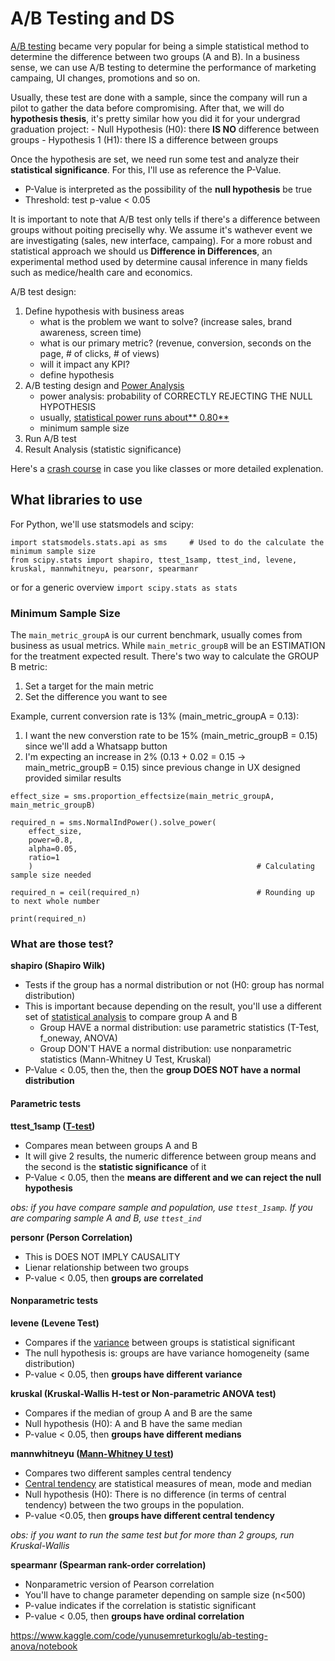 # A/B Testing and DS

[A/B testing](https://www.analyticsvidhya.com/blog/2020/10/ab-testing-data-science/) became very popular for being a simple statistical method to determine the difference between two groups (A and B). In a business sense, we can use A/B testing to determine the performance of marketing campaing, UI changes, promotions and so on.

Usually, these test are done with a sample, since the company will run a pilot to gather the data before compromising. After that, we will do **hypothesis thesis**, it's pretty similar how you did it for your undergrad graduation project:
    - Null Hypothesis (H0): there **IS NO** difference between groups
    - Hypothesis 1 (H1): there IS a difference between groups

Once the hypothesis are set, we need run some test and analyze their **statistical significance**. For this, I'll use as reference the P-Value.
- P-Value is interpreted as the possibility of the **null hypothesis** be true
- Threshold: test p-value < 0.05

It is important to note that A/B test only tells if there's a difference between groups without poiting preciselly why. We assume it's wathever event we are investigating (sales, new interface, campaing). For a more robust and statistical approach we should us **Difference in Differences**, an experimental method used by determine causal inference in many fields such as medice/health care and economics.

A/B test design:
1. Define hypothesis with business areas
    - what is the problem we want to solve? (increase sales, brand awareness, screen time)
    - what is our primary metric? (revenue, conversion, seconds on the page, # of clicks, # of views)
    - will it impact any KPI?
    - define hypothesis
2. A/B testing design and [Power Analysis](https://www.spotfire.com/glossary/what-is-power-analysis)
    - power analysis: probability of CORRECTLY REJECTING THE NULL HYPOTHESIS
    - usually, [statistical power runs about** 0.80**](https://github.com/renatofillinich/ab_test_guide_in_python/blob/master/AB%20testing%20with%20Python.ipynb)
    - minimum sample size
3. Run A/B test
4. Result Analysis (statistic significance)

Here's a [crash course](https://www.youtube.com/watch?v=KZe0C0Qq4p0) in case you like classes or more detailed explenation.

## What libraries to use
For Python, we'll use statsmodels and scipy:

```
import statsmodels.stats.api as sms     # Used to do the calculate the minimum sample size
from scipy.stats import shapiro, ttest_1samp, ttest_ind, levene, kruskal, mannwhitneyu, pearsonr, spearmanr
```

or for a generic overview `import scipy.stats as stats`

### Minimum Sample Size
The `main_metric_groupA` is our current benchmark, usually comes from business as usual metrics. While `main_metric_groupB` will be an ESTIMATION for the treatment expected result. There's two way to calculate the GROUP B metric:
1. Set a target for the main metric
2. Set the difference you want to see

Example, current conversion rate is 13% (main_metric_groupA = 0.13):
1. I want the new converstion rate to be 15% (main_metric_groupB = 0.15) since we'll add a Whatsapp button
2. I'm expecting an increase in 2% (0.13 + 0.02 = 0.15 -> main_metric_groupB = 0.15) since previous change in UX designed provided similar results

```
effect_size = sms.proportion_effectsize(main_metric_groupA, main_metric_groupB)    

required_n = sms.NormalIndPower().solve_power(
    effect_size, 
    power=0.8, 
    alpha=0.05, 
    ratio=1
    )                                                  # Calculating sample size needed

required_n = ceil(required_n)                          # Rounding up to next whole number                          

print(required_n)
```

### What are those test?
**shapiro (Shapiro Wilk)**
- Tests if the group has a normal distribution or not (H0: group has normal distribution)
- This is important because depending on the result, you'll use a different set of [statistical analysis](https://www.analyticsvidhya.com/blog/2021/06/hypothesis-testing-parametric-and-non-parametric-tests-in-statistics/) to compare group A and B
    - Group HAVE a normal distribution: use parametric statistics (T-Test, f_oneway, ANOVA)
    - Group DON'T HAVE a normal distribution: use nonparametric statistics (Mann-Whitney U Test, Kruskal)
- P-Value < 0.05, then the, then the **group DOES NOT have a normal distribution**

#### Parametric tests
**ttest_1samp ([T-test](https://www.jmp.com/en/statistics-knowledge-portal/t-test))**
- Compares mean between groups A and B
- It will give 2 results, the numeric difference between group means and the second is the **statistic significance** of it
- P-Value < 0.05, then the **means are different and we can reject the null hypothesis**

*obs: if you have compare sample and population, use `ttest_1samp`. If you are comparing sample A and B, use `ttest_ind`*

**personr (Person Correlation)**
- This is DOES NOT IMPLY CAUSALITY
- Lienar relationship between two groups
- P-value < 0.05, then **groups are correlated**

#### Nonparametric tests
**levene (Levene Test)**
- Compares if the [variance](chrome-extension://efaidnbmnnnibpcajpcglclefindmkaj/https://www.bgsu.edu/content/dam/BGSU/college-of-arts-and-sciences/center-for-family-and-demographic-research/documents/Help-Resources-and-Tools/Statistical%20Analysis/Annotated-Output-T-Test-SPSS.pdf) between groups is statistical significant
- The null hypothesis is: groups are have variance homogeneity (same distribution)
- P-value < 0.05, then **groups have different variance**

**kruskal (Kruskal-Wallis H-test or Non-parametric ANOVA test)**
- Compares if the median of group A and B are the same
- Null hypothesis (H0): A and B have the same median
- P-value < 0.05, then **groups have different medians**

**mannwhitneyu ([Mann-Whitney U test](https://datatab.net/tutorial/mann-whitney-u-test))**
- Compares two different samples central tendency
- [Central tendency](https://statistics.laerd.com/statistical-guides/measures-central-tendency-mean-mode-median.php) are statistical measures of mean, mode and median
- Null hypothesis (H0): There is no difference (in terms of central tendency) between the two groups in the population.
- P-value <0.05, then **groups have different central tendency**

*obs: if you want to run the same test but for more than 2 groups, run Kruskal-Wallis*

**spearmanr (Spearman rank-order correlation)**
- Nonparametric version of Pearson correlation
- You'll have to change parameter depending on sample size (n<500)
- P-value indicates if the correlation is statistic significant
- P-value < 0.05, then **groups have ordinal correlation**

https://www.kaggle.com/code/yunusemreturkoglu/ab-testing-anova/notebook